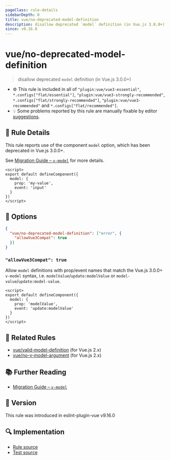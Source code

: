 ```yaml
---
pageClass: rule-details
sidebarDepth: 0
title: vue/no-deprecated-model-definition
description: disallow deprecated `model` definition (in Vue.js 3.0.0+)
since: v9.16.0
---
```


# vue/no-deprecated-model-definition

> disallow deprecated `model` definition (in Vue.js 3.0.0+)

- :gear: This rule is included in all of `"plugin:vue/vue3-essential"`, `*.configs["flat/essential"]`, `"plugin:vue/vue3-strongly-recommended"`, `*.configs["flat/strongly-recommended"]`, `"plugin:vue/vue3-recommended"` and `*.configs["flat/recommended"]`.
- :bulb: Some problems reported by this rule are manually fixable by editor [suggestions](https://eslint.org/docs/developer-guide/working-with-rules#providing-suggestions).

## :book: Rule Details

This rule reports use of the component `model` option, which has been deprecated in Vue.js 3.0.0+.

See [Migration Guide – `v-model`](https://v3-migration.vuejs.org/breaking-changes/v-model.html) for more details.

<eslint-code-block :rules="{'vue/no-deprecated-model-definition': ['error']}">

```vue
<script>
export default defineComponent({
  model: {
    prop: 'my-value',
    event: 'input'
  }
})
</script>
```

</eslint-code-block>

## :wrench: Options

```json
{
  "vue/no-deprecated-model-definition": ["error", {
    "allowVue3Compat": true
  }]
}
```

### `"allowVue3Compat": true`

Allow `model` definitions with prop/event names that match the Vue.js 3.0.0+ `v-model` syntax, i.e. `modelValue`/`update:modelValue` or `model-value`/`update:model-value`.

<eslint-code-block :rules="{'vue/no-deprecated-model-definition': ['error', { allowVue3Compat: true }]}">

```vue
<script>
export default defineComponent({
  model: {
    prop: 'modelValue',
    event: 'update:modelValue'
  }
})
</script>
```

</eslint-code-block>

## :couple: Related Rules

- [vue/valid-model-definition](./valid-model-definition.md) (for Vue.js 2.x)
- [vue/no-v-model-argument](./no-v-model-argument.md) (for Vue.js 2.x)

## :books: Further Reading

- [Migration Guide – `v-model`](https://v3-migration.vuejs.org/breaking-changes/v-model.html)

## :rocket: Version

This rule was introduced in eslint-plugin-vue v9.16.0

## :mag: Implementation

- [Rule source](https://github.com/vuejs/eslint-plugin-vue/blob/master/lib/rules/no-deprecated-model-definition.js)
- [Test source](https://github.com/vuejs/eslint-plugin-vue/blob/master/tests/lib/rules/no-deprecated-model-definition.js)
